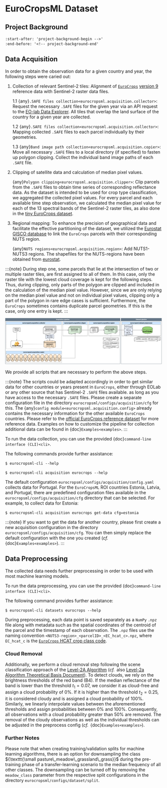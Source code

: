 # EuroCropsML Dataset

## Project Background 
```{include} ../README.md
:start-after: 'project-background-begin -->'
:end-before: '<!-- project-background-end'
```

## Data Acquisition

In order to obtain the observation data for a given country and year, the following steps were caried out:
1. Collection of relevant Sentinel-2 tiles: Alignment of [$\texttt{EuroCrops}$](https://github.com/maja601/EuroCrops) [version 9](https://zenodo.org/records/8229128) reference data with Sentinel-2 raster data files.

    1.1 {any}`.SAFE files collection<eurocropsml.acquisition.collector>`: Request the necessary `.SAFE` files for the given year via an API request to the [EO-lab Data Explorer](https://explore.eo-lab.org/). All tiles that overlap the land surface of the country for a given year are collected.

    1.2 {any}`.SAFE files collection<eurocropsml.acquisition.collector>`: Mapping collected `.SAFE` files to each parcel individually by their geometries.

    1.3 {any}`Band image path collection<eurocropsml.acquisition.copier>`: Move all necessary `.SAFE` files to a local directory (if specified) to fasten up polygon clipping. Collect the individual band image paths of each `.SAFE` file.

2.  Clipping of satellite data and calculation of median pixel values.

    {any}`Polygon clipping<eurocropsml.acquisition.clipper>`: Clip parcels from the `.SAFE` files to obtain time series of corresponding reflectance data. As the dataset is intended to be used for crop type classification, we aggregated the collected pixel values. For every parcel and each available time step observation, we calculated the median pixel value for each of the 13 spectral bands of the Sentinel-2 raster tiles, as also done in the [tiny EuroCrops dataset](https://arxiv.org/abs/2106.08151). 

3.  Regional mapping: To enhance the precision of geographical data and facilitate the effective partitioning of the dataset, we utilized the [Eurostat GISCO database](https://ec.europa.eu/eurostat/de/web/gisco/geodata/statistical-units/territorial-units-statistics) to link the $\texttt{EuroCrops}$ parcels with their corresponding NUTS region. 

    {any}`NUTS regions<eurocropsml.acquisition.region>`: Add NUTS1-NUTS3 regions. The shapefiles for the NUTS-regions have been obtained from [eurostat](https://ec.europa.eu/eurostat/de/web/gisco/geodata/statistical-units/territorial-units-statistics).


:::{note}
During step one, some parcels that lie at the intersection of two or multiple raster tiles, are first assigned to all of them.
In this case, only the raster tile with the lowest cloud coverage is kept for the following steps.
Thus, during clipping, only parts of the polygon are clipped and included in the calculation of the median pixel value.
However, since we are only relying on the median pixel value and not on individual pixel values, clipping only a part of the polygon in rare edge cases is sufficient.
Furthermore, the $\texttt{EuroCrops}$ sometimes contains duplicate parcel geometries. If this is the case, only one entry is kept.
:::

![Data Acquisition Pipeline.](_static/acquisition-pipeline.png)


We provide all scripts that are necessary to perform the above steps. 

:::{note}
The scripts could be adapted accordingly in order to get similar data for other countries or years present in $\texttt{EuroCrops}$, either through EOLab or any other source that has Sentinel-2 `.SAFE` files available. 
as long as you have access to the necessary `.SAFE` files. Please create a separate configuration file in the directory `eurocropsml/configs/acquisition/cfg` for this.
The {any}`config module<eurocropsml.acquisition.config>` already contains the necessary information for the other available $\texttt{EuroCrops}$ countries. Please refer to the [official EuroCrops reference dataset](https://zenodo.org/records/10118572) for more reference data. Examples on how to customize the pipeline for collection additional data can be found in {doc}`Examples<examples>`.
:::

To run the data collection, you can use the provided {doc}`command-line interface (CLI)<cli>`.

The following commands provide further assistance:
```console
$ eurocropsml-cli --help
```

```console
$ eurocropsml-cli acquisition eurocrops --help
```

The default configuration `eurocropsml/configs/acquisition/config.yaml` collects data for Portugal. For the $\texttt{EuroCropsML}$ ROI countries Estonia, Latvia, and Portugal, there are predefined configuration files available in the `eurocropsml/configs/acquisition/cfg` directory that can be selected. For example, to collect data for Estonia:
```console
$ eurocropsml-cli acquisition eurocrops get-data cfg=estonia
``` 

:::{note}
If you want to get the data for another country, please first create a new acquisition configuration in the directory `eurocropsml/configs/acquisition/cfg`. You can then simply replace the default configuration with the one you created (${\textit{cf{.}}\,}$ {doc}`Examples<examples>`).
:::

## Data Preprocessing
The collected data needs further preprocessing in order to be used with most machine learning models.

To run the data preprocessing, you can use the provided {doc}`command-line interface (CLI)<cli>`.

The following command provides further assistance:
```console
$ eurocropsml-cli datasets eurocrops --help
```

During preprocessing, each data point is saved separately as a $\texttt{NumPy}$ `.npz` file along with metadata such as the spatial coordinates of the centroid of the parcel and the timestamp of each observation. The `.npz` files use the naming convention `<NUTS3-region>_<parcelID>_<EC_hcat_c>.npz`, where `EC_hcat_c` is the [$\texttt{EuroCrops}$ HCAT crop class code](https://arxiv.org/abs/2106.08151).

### Cloud Removal
Additionally, we perform a cloud removal step following the scene classification approach of the [Level-2A Algorithm](https://sentinels.copernicus.eu/web/sentinel/technical-guides/sentinel-2-msi/level-2a/algorithm-overview) (${\textit{cf{.}}\,}$ also [Level-2a Algorithm Theoretical Basis Document](https://step.esa.int/thirdparties/sen2cor/2.10.0/docs/S2-PDGS-MPC-L2A-ATBD-V2.10.0.pdf)). To detect clouds, we rely on the brightness thresholds of the red band (B4). If the median reflectance of the band is lower than the threshold $t_1=0.07$, we consider it as cloud-free and assign a cloud probability of 0%. If it is higher than the threshold $t_2=0.25$, it is considered cloudy and is assigned a cloud probability of 100%. Similarly, we linearly interpolate values between the aforementioned thresholds and assign probabilities between 0% and 100%. Consequently, all observations with a cloud probability greater than 50% are removed. The removal of the cloudy observations as well as the individual thresholds can be adjusted in the preprocess config (${\textit{cf{.}}\,}$ {doc}`Examples<examples>`).

### Further Notes
Please note that when creating training/validation splits for machine learning algorithms, there is an option for downsampling the class ${\texttt{\small pasture\_meadow\_grassland\_grass}}$ during the pre-training phase of a transfer-learning scenario to the median frequency of all other classes. The downsampling can be turned off by removing the `meadow_class` parameter from the respective split configurations in the directory `eurocropsml/configs/dataset/split`. 


